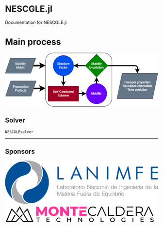 # NESCGLE.jl

Documentation for NESCGLE.jl

# Main process

![Main](images/main.png)

## Solver

```@docs
NESCGLEsolver
```

---
## Sponsors
![LANIMFE](images/LANIMFE.png)
![MCT](images/MCT.png)